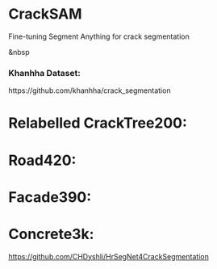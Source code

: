 # CrackSAM
Fine-tuning Segment Anything for crack segmentation

&nbsp

<h3> Khanhha Dataset: </h3>
https://github.com/khanhha/crack_segmentation

# Relabelled CrackTree200:


# Road420:


# Facade390:


# Concrete3k:
https://github.com/CHDyshli/HrSegNet4CrackSegmentation
